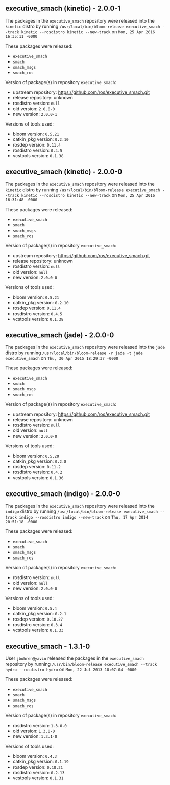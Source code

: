 ## executive_smach (kinetic) - 2.0.0-1

The packages in the `executive_smach` repository were released into the `kinetic` distro by running `/usr/local/bin/bloom-release executive_smach --track kinetic --rosdistro kinetic --new-track` on `Mon, 25 Apr 2016 16:35:11 -0000`

These packages were released:
- `executive_smach`
- `smach`
- `smach_msgs`
- `smach_ros`

Version of package(s) in repository `executive_smach`:

- upstream repository: https://github.com/ros/executive_smach.git
- release repository: unknown
- rosdistro version: `null`
- old version: `2.0.0-0`
- new version: `2.0.0-1`

Versions of tools used:

- bloom version: `0.5.21`
- catkin_pkg version: `0.2.10`
- rosdep version: `0.11.4`
- rosdistro version: `0.4.5`
- vcstools version: `0.1.38`


## executive_smach (kinetic) - 2.0.0-0

The packages in the `executive_smach` repository were released into the `kinetic` distro by running `/usr/local/bin/bloom-release executive_smach --track kinetic --rosdistro kinetic --new-track` on `Mon, 25 Apr 2016 16:31:48 -0000`

These packages were released:
- `executive_smach`
- `smach`
- `smach_msgs`
- `smach_ros`

Version of package(s) in repository `executive_smach`:

- upstream repository: https://github.com/ros/executive_smach.git
- release repository: unknown
- rosdistro version: `null`
- old version: `null`
- new version: `2.0.0-0`

Versions of tools used:

- bloom version: `0.5.21`
- catkin_pkg version: `0.2.10`
- rosdep version: `0.11.4`
- rosdistro version: `0.4.5`
- vcstools version: `0.1.38`


## executive_smach (jade) - 2.0.0-0

The packages in the `executive_smach` repository were released into the `jade` distro by running `/usr/local/bin/bloom-release -r jade -t jade executive_smach` on `Thu, 30 Apr 2015 18:29:37 -0000`

These packages were released:
- `executive_smach`
- `smach`
- `smach_msgs`
- `smach_ros`

Version of package(s) in repository `executive_smach`:
- upstream repository: https://github.com/ros/executive_smach.git
- release repository: unknown
- rosdistro version: `null`
- old version: `null`
- new version: `2.0.0-0`

Versions of tools used:
- bloom version: `0.5.20`
- catkin_pkg version: `0.2.8`
- rosdep version: `0.11.2`
- rosdistro version: `0.4.2`
- vcstools version: `0.1.36`


## executive_smach (indigo) - 2.0.0-0

The packages in the `executive_smach` repository were released into the `indigo` distro by running `/usr/local/bin/bloom-release executive_smach --track indigo --rosdistro indigo --new-track` on `Thu, 17 Apr 2014 20:51:18 -0000`

These packages were released:
- `executive_smach`
- `smach`
- `smach_msgs`
- `smach_ros`

Version of package(s) in repository `executive_smach`:
- rosdistro version: `null`
- old version: `null`
- new version: `2.0.0-0`

Versions of tools used:
- bloom version: `0.5.4`
- catkin_pkg version: `0.2.1`
- rosdep version: `0.10.27`
- rosdistro version: `0.3.4`
- vcstools version: `0.1.33`


## executive_smach - 1.3.1-0

User `jbohren@yavin` released the packages in the `executive_smach` repository by running `/usr/bin/bloom-release executive_smach --track hydro --rosdistro hydro` on `Mon, 22 Jul 2013 18:07:04 -0000`

These packages were released:
- `executive_smach`
- `smach`
- `smach_msgs`
- `smach_ros`

Version of package(s) in repository `executive_smach`:
- rosdistro version: `1.3.0-0`
- old version: `1.3.0-0`
- new version: `1.3.1-0`

Versions of tools used:
- bloom version: `0.4.3`
- catkin_pkg version: `0.1.19`
- rosdep version: `0.10.21`
- rosdistro version: `0.2.13`
- vcstools version: `0.1.31`


